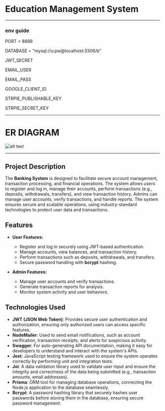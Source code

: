 # Education Management System
---
### env guide

PORT = 8888

DATABASE = "mysql://u:pw@localhost:3306/b"

JWT_SECRET

EMAIL_USER

EMAIL_PASS

GOOGLE_CLIENT_ID

STRPIE_PUBLISHABLE_KEY

STRPIE_SECRET_KEY

---
# ER DIAGRAM
![alt text](https://i.imgur.com/jc1jFHZ.png) 

---

## Project Description

The **Banking System** is designed to facilitate secure account management, transaction processing, and financial operations. The system allows users to register and log in, manage their accounts, perform transactions (e.g., deposits, withdrawals, transfers), and view transaction history. Admins can manage user accounts, verify transactions, and handle reports. The system ensures secure and scalable operations, using industry-standard technologies to protect user data and transactions.

## Features

- **User Features:**
  - Register and log in securely using JWT-based authentication.
  - Manage accounts, view balances, and transaction history.
  - Perform transactions such as deposits, withdrawals, and transfers.
  - Secure password handling with **bcrypt** hashing.
  
- **Admin Features:**
  - Manage user accounts and verify transactions.
  - Generate transaction reports for analysis.
  - Monitor system activity and user behaviors.

## Technologies Used

- **JWT (JSON Web Token)**: Provides secure user authentication and authorization, ensuring only authorized users can access specific features.
- **NodeMailer**: Used to send email notifications, such as account verification, transaction receipts, and alerts for suspicious activity.
- **Swagger**: For auto-generating API documentation, making it easy for developers to understand and interact with the system's APIs.
- **Jest**: JavaScript testing framework used to ensure the system operates correctly by performing unit and integration tests.
- **Joi**: A data validation library used to validate user input and ensure the integrity and correctness of the data being submitted (e.g., transaction amounts, email addresses).
- **Prisma**: ORM tool for managing database operations, connecting the Node.js application to the database seamlessly.
- **Bcrypt**: A password hashing library that securely hashes user passwords before storing them in the database, ensuring secure password management.
